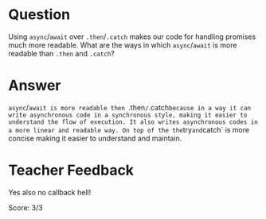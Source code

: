 # Question
Using `async`/`await` over `.then`/`.catch` makes our code for handling promises much more readable. What are the ways in which `async`/`await` is more readable than `.then` and `.catch`?

# Answer

 `async`/`await is more readable then `.then`/`.catch` because in a way it can write asynchronous code in a synchronous style, making it easier to understand the flow of execution. It also writes asynchronous codes in a more linear and readable way. On top of the the `try` and `catch` is more concise making it easier to understand and maintain.

# Teacher Feedback

Yes also no callback hell!

Score: 3/3